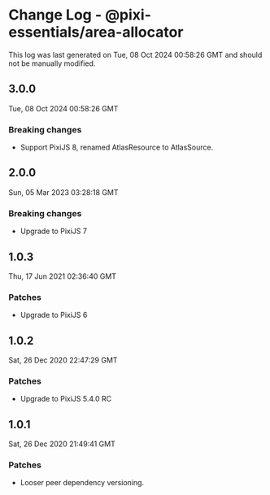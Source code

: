 # Change Log - @pixi-essentials/area-allocator

This log was last generated on Tue, 08 Oct 2024 00:58:26 GMT and should not be manually modified.

## 3.0.0
Tue, 08 Oct 2024 00:58:26 GMT

### Breaking changes

- Support PixiJS 8, renamed AtlasResource to AtlasSource.

## 2.0.0
Sun, 05 Mar 2023 03:28:18 GMT

### Breaking changes

- Upgrade to PixiJS 7

## 1.0.3
Thu, 17 Jun 2021 02:36:40 GMT

### Patches

- Upgrade to PixiJS 6

## 1.0.2
Sat, 26 Dec 2020 22:47:29 GMT

### Patches

- Upgrade to PixiJS 5.4.0 RC

## 1.0.1
Sat, 26 Dec 2020 21:49:41 GMT

### Patches

- Looser peer dependency versioning.

